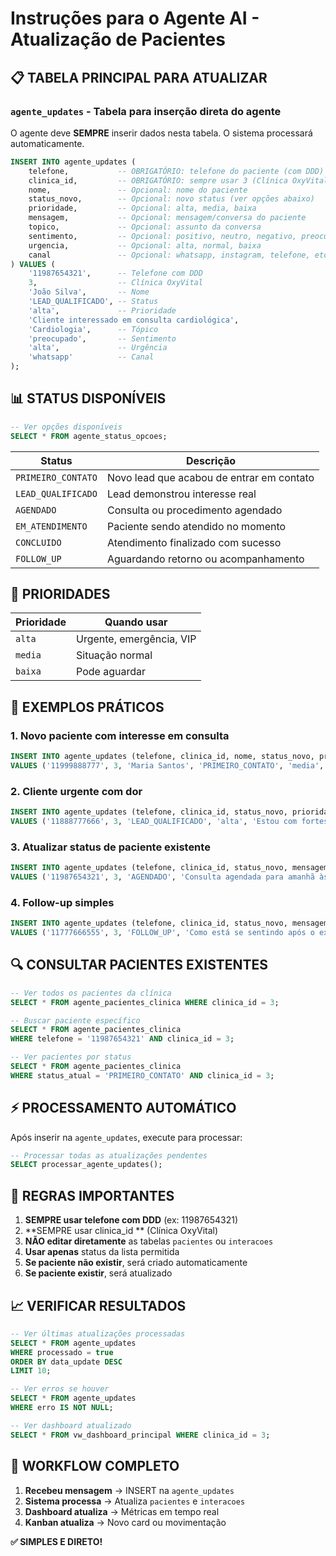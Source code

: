 # Instruções para o Agente AI - Atualização de Pacientes

## 📋 TABELA PRINCIPAL PARA ATUALIZAR

### `agente_updates` - Tabela para inserção direta do agente

O agente deve **SEMPRE** inserir dados nesta tabela. O sistema processará automaticamente.

```sql
INSERT INTO agente_updates (
    telefone,           -- OBRIGATÓRIO: telefone do paciente (com DDD)
    clinica_id,         -- OBRIGATÓRIO: sempre usar 3 (Clínica OxyVital)
    nome,               -- Opcional: nome do paciente
    status_novo,        -- Opcional: novo status (ver opções abaixo)
    prioridade,         -- Opcional: alta, media, baixa
    mensagem,           -- Opcional: mensagem/conversa do paciente
    topico,             -- Opcional: assunto da conversa
    sentimento,         -- Opcional: positivo, neutro, negativo, preocupado
    urgencia,           -- Opcional: alta, normal, baixa
    canal               -- Opcional: whatsapp, instagram, telefone, etc
) VALUES (
    '11987654321',      -- Telefone com DDD
    3,                  -- Clínica OxyVital
    'João Silva',       -- Nome
    'LEAD_QUALIFICADO', -- Status
    'alta',             -- Prioridade
    'Cliente interessado em consulta cardiológica',
    'Cardiologia',      -- Tópico
    'preocupado',       -- Sentimento
    'alta',             -- Urgência
    'whatsapp'          -- Canal
);
```

## 📊 STATUS DISPONÍVEIS

```sql
-- Ver opções disponíveis
SELECT * FROM agente_status_opcoes;
```

| Status | Descrição |
|--------|-----------|
| `PRIMEIRO_CONTATO` | Novo lead que acabou de entrar em contato |
| `LEAD_QUALIFICADO` | Lead demonstrou interesse real |
| `AGENDADO` | Consulta ou procedimento agendado |
| `EM_ATENDIMENTO` | Paciente sendo atendido no momento |
| `CONCLUIDO` | Atendimento finalizado com sucesso |
| `FOLLOW_UP` | Aguardando retorno ou acompanhamento |

## 🎯 PRIORIDADES

| Prioridade | Quando usar |
|------------|-------------|
| `alta` | Urgente, emergência, VIP |
| `media` | Situação normal |
| `baixa` | Pode aguardar |

## 💬 EXEMPLOS PRÁTICOS

### 1. Novo paciente com interesse em consulta
```sql
INSERT INTO agente_updates (telefone, clinica_id, nome, status_novo, prioridade, mensagem, topico, sentimento, urgencia, canal)
VALUES ('11999888777', 3, 'Maria Santos', 'PRIMEIRO_CONTATO', 'media', 'Boa tarde, gostaria de agendar uma consulta com cardiologista', 'Cardiologia', 'neutro', 'normal', 'whatsapp');
```

### 2. Cliente urgente com dor
```sql
INSERT INTO agente_updates (telefone, clinica_id, status_novo, prioridade, mensagem, topico, sentimento, urgencia, canal)
VALUES ('11888777666', 3, 'LEAD_QUALIFICADO', 'alta', 'Estou com fortes dores no peito, preciso de atendimento urgente', 'Emergência', 'preocupado', 'alta', 'whatsapp');
```

### 3. Atualizar status de paciente existente
```sql
INSERT INTO agente_updates (telefone, clinica_id, status_novo, mensagem, topico, canal)
VALUES ('11987654321', 3, 'AGENDADO', 'Consulta agendada para amanhã às 14h', 'Agendamento', 'whatsapp');
```

### 4. Follow-up simples
```sql
INSERT INTO agente_updates (telefone, clinica_id, status_novo, mensagem, topico, sentimento, canal)
VALUES ('11777666555', 3, 'FOLLOW_UP', 'Como está se sentindo após o exame?', 'Pós-consulta', 'positivo', 'whatsapp');
```

## 🔍 CONSULTAR PACIENTES EXISTENTES

```sql
-- Ver todos os pacientes da clínica
SELECT * FROM agente_pacientes_clinica WHERE clinica_id = 3;

-- Buscar paciente específico
SELECT * FROM agente_pacientes_clinica 
WHERE telefone = '11987654321' AND clinica_id = 3;

-- Ver pacientes por status
SELECT * FROM agente_pacientes_clinica 
WHERE status_atual = 'PRIMEIRO_CONTATO' AND clinica_id = 3;
```

## ⚡ PROCESSAMENTO AUTOMÁTICO

Após inserir na `agente_updates`, execute para processar:

```sql
-- Processar todas as atualizações pendentes
SELECT processar_agente_updates();
```

## 🚨 REGRAS IMPORTANTES

1. **SEMPRE usar telefone com DDD** (ex: 11987654321)
2. **SEMPRE usar clinica_id ** (Clínica OxyVital)
3. **NÃO editar diretamente** as tabelas `pacientes` ou `interacoes`
4. **Usar apenas** status da lista permitida
5. **Se paciente não existir**, será criado automaticamente
6. **Se paciente existir**, será atualizado

## 📈 VERIFICAR RESULTADOS

```sql
-- Ver últimas atualizações processadas
SELECT * FROM agente_updates 
WHERE processado = true 
ORDER BY data_update DESC 
LIMIT 10;

-- Ver erros se houver
SELECT * FROM agente_updates 
WHERE erro IS NOT NULL;

-- Ver dashboard atualizado
SELECT * FROM vw_dashboard_principal WHERE clinica_id = 3;
```

## 🎯 WORKFLOW COMPLETO

1. **Recebeu mensagem** → INSERT na `agente_updates`
2. **Sistema processa** → Atualiza `pacientes` e `interacoes`
3. **Dashboard atualiza** → Métricas em tempo real
4. **Kanban atualiza** → Novo card ou movimentação

**✅ SIMPLES E DIRETO!** 